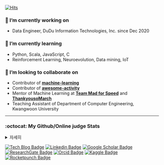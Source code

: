 </div align=center>

[![Hits](https://hits.seeyoufarm.com/api/count/incr/badge.svg?url=https%3A%2F%2Fgithub.com%2FKaintels)](https://hits.seeyoufarm.com)
</div>

### 🔭 I’m currently working on
- Data Engineer, DuDu Information Technologies, Inc. since Dec 2020

### 🌱 I’m currently learning
- Python, Scala, JavaScript, C
- Reinforcement Learning, Neuroevolution, Data mining, IoT

### 👯 I’m looking to collaborate on
- Contributor of [**machine-learning**](https://github.com/teddylee777/machine-learning)
- Contributor of [**awesome-activity**](https://github.com/FKgk/awesome-activity)
- Mentor of Machine Learning at [**Team Mad for Speed**](https://www.facebook.com/teammfs/) and [**ThankyousoMarch**](https://made-in.co.kr/)
- Teaching Assistant of Department of Computer Engineering, Kwangwoon University
---------------

### :octocat: My Github/Online judge Stats

</div>
<details>
  <summary>자세히</summary>
  
[![trophy](https://github-profile-trophy.vercel.app/?username=Kaintels&margin-w=50&no-frame=true)](https://github.com/ryo-ma/github-profile-trophy)
<table id="stats"><tr><td valign="top" width="50%">
<img src="https://github-readme-stats.vercel.app/api?username=Kaintels&show_icons=true&count_private=true&hide_border=true" align="left" style="width: 100%" />
</td>
<td valign="top" width="50%">
<img src="https://github-readme-stats.vercel.app/api/top-langs/?username=Kaintels&hide_border=true&layout=compact&hide=jupyter%20notebook,HTML&langs_count=8" align="left" style="width: 100%" />
</td></tr>
</table>  

[![Seungwoo's solved.ac](http://mazassumnida.wtf/api/v2/generate_badge?boj=kaintels)](https://solved.ac/profile/kaintels)
</div>
</details>




</div align=center>

[![Tech Blog Badge](http://img.shields.io/badge/-Tech%20blog-black?style=flat-square&logo=github&link=https://velog.io/@kaintels)](https://velog.io/@kaintels)
[![Linkedin Badge](https://img.shields.io/badge/-LinkedIn-blue?style=flat-square&logo=Linkedin&logoColor=white&link=https://www.linkedin.com/in/swhan/)](https://www.linkedin.com/in/swhan/)
[![Google Scholar Badge](https://img.shields.io/badge/-Scholar-4285f4?style=flat-square&logo=google-scholar&logoColor=white&link=https://scholar.google.com/citations?user=NWbfyKYAAAAJ&hl)](https://scholar.google.com/citations?user=NWbfyKYAAAAJ&hl)
[![ResearchGate Badge](https://img.shields.io/badge/-ResearchGate-c14438?style=flat-square&logo=researchgate&logoColor=white&color=00CCBB)](https://www.researchgate.net/profile/Seungwoo_Han8)
[![Orcid Badge](https://img.shields.io/badge/-Orcid-c14438?style=flat-square&logo=orcid&logoColor=white&color=A6CE39)](https://orcid.org/0000-0003-1834-076X)
[![Kaggle Badge](https://img.shields.io/badge/-Kaggle-20BEFF?style=flat-square&logo=Kaggle&logoColor=white&link=https://www.kaggle.com/kaintels/)](https://www.kaggle.com/kaintels)
[![Rocketpunch Badge](https://img.shields.io/badge/-Rocketpunch-5149ad?logoWidth=15&logoColor=white&link=https://www.rocketpunch.com/@swoohan)](https://www.rocketpunch.com/@swoohan) 
</div>
